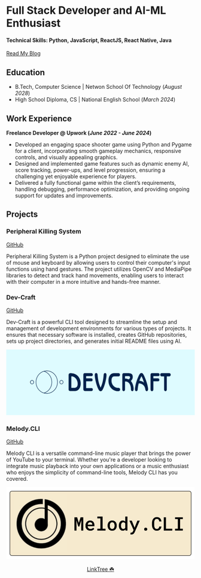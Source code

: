 # Full Stack Developer and AI-ML Enthusiast
#### Technical Skills: Python, JavaScript, ReactJS, React Native, Java
<a href="{{ site.baseurl }}/blog/">Read My Blog</a>


## Education
- B.Tech, Computer Science | Netwon School Of Technology (_August 2028_)								       		
- High School Diploma, CS  | National English School (_March 2024_)	 			        		

## Work Experience
**Freelance Developer @ Upwork (_June 2022 - June 2024_)**
- Developed an engaging space shooter game using Python and Pygame for a client, incorporating smooth gameplay mechanics, responsive controls, and visually appealing graphics.
- Designed and implemented game features such as dynamic enemy AI, score tracking, power-ups, and level progression, ensuring a challenging yet enjoyable experience for players.
- Delivered a fully functional game within the client’s requirements, handling debugging, performance optimization, and providing ongoing support for updates and improvements.

## Projects
### Peripheral Killing System
[GitHub](https://github.com/pythonicforge/Peripheral-Killing-System)

Peripheral Killing System is a Python project designed to eliminate the use of mouse and keyboard by allowing users to control their computer's input functions using hand gestures. The project utilizes OpenCV and MediaPipe libraries to detect and track hand movements, enabling users to interact with their computer in a more intuitive and hands-free manner.

### Dev-Craft
[GitHub](https://github.com/pythonicforge/Dev-Craft)

Dev-Craft is a powerful CLI tool designed to streamline the setup and management of development environments for various types of projects. It ensures that necessary software is installed, creates GitHub repositories, sets up project directories, and generates initial README files using AI.

![Bike Study](/assets/img/devcraft.png)

### Melody.CLI
[GitHub](https://github.com/pythonicforge/Melody.CLI)

Melody CLI is a versatile command-line music player that brings the power of YouTube to your terminal. Whether you're a developer looking to integrate music playback into your own applications or a music enthusiast who enjoys the simplicity of command-line tools, Melody CLI has you covered.

![Bike Study](/assets/img/melody.png)

<p align="center"><a href="https://linktr.ee/pseudopythonic">LinkTree ☘️</a></p>
